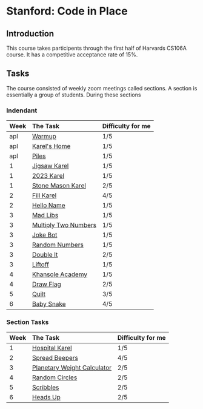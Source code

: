 # Stanford: Code in Place

## Introduction

This course takes participents through the first half of Harvards CS106A course. It has a competitive acceptance rate of 15%.

## Tasks

The course consisted of weekly zoom meetings called sections. A section is essentially a group of students. During these sections

### Indendant

| Week | The Task                                                    | Difficulty for me |
| :--- | :---------------------------------------------------------- | :---------------- |
| apl  | [Warmup](cipTasks/aa_warmup.md)                             | 1/5               |
| apl  | [Karel's Home](cipTasks/ab_karels_home.md)                  | 1/5               |
| apl  | [Piles](cipTasks/ac_piles.md)                               | 1/5               |
| 1    | [Jigsaw Karel](cipTasks/ad_jigsaw_karel.md)                 | 1/5               |
| 1    | [2023 Karel](cipTasks/ae_2023_karel.md)                     | 1/5               |
| 1    | [Stone Mason Karel](cipTasks/af_stone_mason_karel.md)       | 2/5               |
| 2    | [Fill Karel](cipTasks/ag_fill_karel.md)                     | 4/5               |
| 2    | [Hello Name](cipTasks/ah_hello_name.md)                     | 1/5               |
| 3    | [Mad Libs](cipTasks/ai_mad_libs.md)                         | 1/5               |
| 3    | [Multiply Two Numbers](cipTasks/aj_multiple_two_numbers.md) | 1/5               |
| 3    | [Joke Bot](cipTasks/ak_joke_bot.md)                         | 1/5               |
| 3    | [Random Numbers](cipTasks/al_random_number.md)              | 1/5               |
| 3    | [Double It](cipTasks/am_double_it.md)                       | 2/5               |
| 3    | [Liftoff](cipTasks/an_liftoff.md)                           | 1/5               |
| 4    | [Khansole Academy](cipTasks/ao_khansole_academy.md)         | 1/5               |
| 4    | [Draw Flag](cipTasks/ap_draw_flag.md)                       | 2/5               |
| 5    | [Quilt](cipTasks/aq_quilt.md)                               | 3/5               |
| 6    | [Baby Snake](cipTasks/ar_baby_snake.md)                     | 4/5               |

### Section Tasks

| Week | The Task                                                              | Difficulty for me |
| :--- | :-------------------------------------------------------------------- | :---------------- |
| 1    | [Hospital Karel](cipSections/1_hospital_karel.md)                     | 1/5               |
| 2    | [Spread Beepers](cipSections/2_spread_beepers.md)                     | 4/5               |
| 3    | [Planetary Weight Calculator](cipSections/3_planetary_weight_calc.md) | 2/5               |
| 4    | [Random Circles](cipSections/4_random_circles.md)                     | 2/5               |
| 5    | [Scribbles](cipSections/5_scribble.md)                                | 2/5               |
| 6    | [Heads Up](cipSections/6_heads_up.md)                                 | 2/5               |
